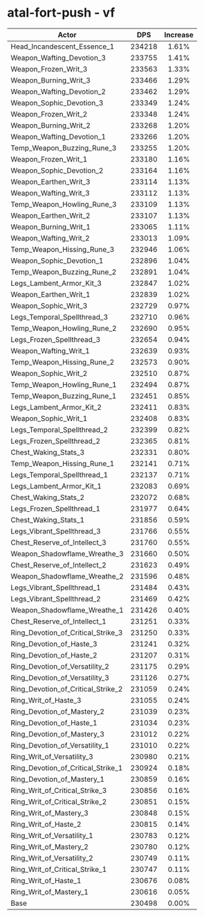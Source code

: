 # atal-fort-push - vf
| Actor | DPS | Increase |
|---|:---:|:---:|
|Head_Incandescent_Essence_1|234218|1.61%|
|Weapon_Wafting_Devotion_3|233755|1.41%|
|Weapon_Frozen_Writ_3|233563|1.33%|
|Weapon_Burning_Writ_3|233466|1.29%|
|Weapon_Wafting_Devotion_2|233462|1.29%|
|Weapon_Sophic_Devotion_3|233349|1.24%|
|Weapon_Frozen_Writ_2|233348|1.24%|
|Weapon_Burning_Writ_2|233268|1.20%|
|Weapon_Wafting_Devotion_1|233266|1.20%|
|Temp_Weapon_Buzzing_Rune_3|233255|1.20%|
|Weapon_Frozen_Writ_1|233180|1.16%|
|Weapon_Sophic_Devotion_2|233164|1.16%|
|Weapon_Earthen_Writ_3|233114|1.13%|
|Weapon_Wafting_Writ_3|233112|1.13%|
|Temp_Weapon_Howling_Rune_3|233109|1.13%|
|Weapon_Earthen_Writ_2|233107|1.13%|
|Weapon_Burning_Writ_1|233065|1.11%|
|Weapon_Wafting_Writ_2|233013|1.09%|
|Temp_Weapon_Hissing_Rune_3|232946|1.06%|
|Weapon_Sophic_Devotion_1|232896|1.04%|
|Temp_Weapon_Buzzing_Rune_2|232891|1.04%|
|Legs_Lambent_Armor_Kit_3|232847|1.02%|
|Weapon_Earthen_Writ_1|232839|1.02%|
|Weapon_Sophic_Writ_3|232729|0.97%|
|Legs_Temporal_Spellthread_3|232710|0.96%|
|Temp_Weapon_Howling_Rune_2|232690|0.95%|
|Legs_Frozen_Spellthread_3|232654|0.94%|
|Weapon_Wafting_Writ_1|232639|0.93%|
|Temp_Weapon_Hissing_Rune_2|232573|0.90%|
|Weapon_Sophic_Writ_2|232510|0.87%|
|Temp_Weapon_Howling_Rune_1|232494|0.87%|
|Temp_Weapon_Buzzing_Rune_1|232451|0.85%|
|Legs_Lambent_Armor_Kit_2|232411|0.83%|
|Weapon_Sophic_Writ_1|232408|0.83%|
|Legs_Temporal_Spellthread_2|232399|0.82%|
|Legs_Frozen_Spellthread_2|232365|0.81%|
|Chest_Waking_Stats_3|232331|0.80%|
|Temp_Weapon_Hissing_Rune_1|232141|0.71%|
|Legs_Temporal_Spellthread_1|232137|0.71%|
|Legs_Lambent_Armor_Kit_1|232083|0.69%|
|Chest_Waking_Stats_2|232072|0.68%|
|Legs_Frozen_Spellthread_1|231977|0.64%|
|Chest_Waking_Stats_1|231856|0.59%|
|Legs_Vibrant_Spellthread_3|231766|0.55%|
|Chest_Reserve_of_Intellect_3|231760|0.55%|
|Weapon_Shadowflame_Wreathe_3|231660|0.50%|
|Chest_Reserve_of_Intellect_2|231623|0.49%|
|Weapon_Shadowflame_Wreathe_2|231596|0.48%|
|Legs_Vibrant_Spellthread_1|231484|0.43%|
|Legs_Vibrant_Spellthread_2|231469|0.42%|
|Weapon_Shadowflame_Wreathe_1|231426|0.40%|
|Chest_Reserve_of_Intellect_1|231251|0.33%|
|Ring_Devotion_of_Critical_Strike_3|231250|0.33%|
|Ring_Devotion_of_Haste_3|231241|0.32%|
|Ring_Devotion_of_Haste_2|231207|0.31%|
|Ring_Devotion_of_Versatility_2|231175|0.29%|
|Ring_Devotion_of_Versatility_3|231126|0.27%|
|Ring_Devotion_of_Critical_Strike_2|231059|0.24%|
|Ring_Writ_of_Haste_3|231055|0.24%|
|Ring_Devotion_of_Mastery_2|231039|0.23%|
|Ring_Devotion_of_Haste_1|231034|0.23%|
|Ring_Devotion_of_Mastery_3|231012|0.22%|
|Ring_Devotion_of_Versatility_1|231010|0.22%|
|Ring_Writ_of_Versatility_3|230980|0.21%|
|Ring_Devotion_of_Critical_Strike_1|230924|0.18%|
|Ring_Devotion_of_Mastery_1|230859|0.16%|
|Ring_Writ_of_Critical_Strike_3|230856|0.16%|
|Ring_Writ_of_Critical_Strike_2|230851|0.15%|
|Ring_Writ_of_Mastery_3|230848|0.15%|
|Ring_Writ_of_Haste_2|230815|0.14%|
|Ring_Writ_of_Versatility_1|230783|0.12%|
|Ring_Writ_of_Mastery_2|230780|0.12%|
|Ring_Writ_of_Versatility_2|230749|0.11%|
|Ring_Writ_of_Critical_Strike_1|230747|0.11%|
|Ring_Writ_of_Haste_1|230676|0.08%|
|Ring_Writ_of_Mastery_1|230616|0.05%|
|Base|230498|0.00%|
